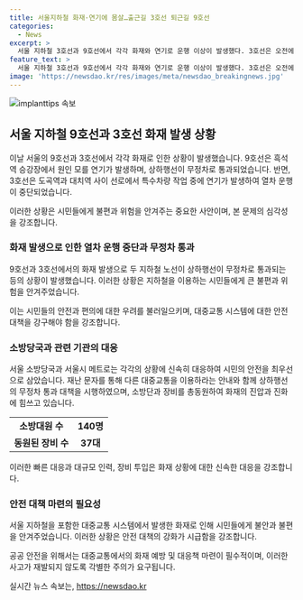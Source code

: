```yaml
---
title: 서울지하철 화재·연기에 몸살…출근길 3호선 퇴근길 9호선
categories:
  - News
excerpt: >
  서울 지하철 3호선과 9호선에서 각각 화재와 연기로 운행 이상이 발생했다. 3호선은 오전에 발생한 화재로 운행이 중단되었고, 9호선은 흑석역에서 원인을 알 수 없는 연기로 무정차 통과 상황이 발생했다. 두 사건 모두 시민의 신고를 통해 확인되었으며, 적절한 대책이 시행되었다. 이로 인해 시민들은 안전에 대한 우려가 증폭되고, 대중교통 이용에 불편함을 겪었다. 또한, 화재와 연기 사건이 연이어 발생하면서 지하철 안전 문제에 대한 관심이 증폭되고 있다.
feature_text: >
  서울 지하철 3호선과 9호선에서 각각 화재와 연기로 운행 이상이 발생했다. 3호선은 오전에 발생한 화재로 운행이 중단되었고, 9호선은 흑석역에서 원인을 알 수 없는 연기로 무정차 통과 상황이 발생했다. 두 사건 모두 시민의 신고를 통해 확인되었으며, 적절한 대책이 시행되었다. 이로 인해 시민들은 안전에 대한 우려가 증폭되고, 대중교통 이용에 불편함을 겪었다. 또한, 화재와 연기 사건이 연이어 발생하면서 지하철 안전 문제에 대한 관심이 증폭되고 있다.
image: 'https://newsdao.kr/res/images/meta/newsdao_breakingnews.jpg'
---
```


<p><img src="https://newsdao.kr/res/images/meta/newsdao_breakingnews.jpg" alt="implanttips 속보" /></p>

<h2 data-ke-size="size26">서울 지하철 9호선과 3호선 화재 발생 상황</h2>

<p>이날 서울의 9호선과 3호선에서 각각 화재로 인한 상황이 발생했습니다. 9호선은 흑석역 승강장에서 원인 모를 연기가 발생하며, 상하행선이 무정차로 통과되었습니다. 반면, 3호선은 도곡역과 대치역 사이 선로에서 특수차량 작업 중에 연기가 발생하여 열차 운행이 중단되었습니다.</p>

<p data-ke-size="size16">이러한 상황은 시민들에게 불편과 위험을 안겨주는 중요한 사안이며, 본 문제의 심각성을 강조합니다.</p>

<h3 data-ke-size="size24">화재 발생으로 인한 열차 운행 중단과 무정차 통과</h3>

<p>9호선과 3호선에서의 화재 발생으로 두 지하철 노선이 상하행선이 무정차로 통과되는 등의 상황이 발생했습니다. 이러한 상황은 지하철을 이용하는 시민들에게 큰 불편과 위험을 안겨주었습니다.</p>

<p data-ke-size="size16">이는 시민들의 안전과 편의에 대한 우려를 불러일으키며, 대중교통 시스템에 대한 안전 대책을 강구해야 함을 강조합니다.</p>

<h3 data-ke-size="size24">소방당국과 관련 기관의 대응</h3>

<p>서울 소방당국과 서울시 메트로는 각각의 상황에 신속히 대응하여 시민의 안전을 최우선으로 삼았습니다. 재난 문자를 통해 다른 대중교통을 이용하라는 안내와 함께 상하행선의 무정차 통과 대책을 시행하였으며, 소방단과 장비를 총동원하여 화재의 진압과 진화에 힘쓰고 있습니다.</p>

<table>
   <tr>
      <td style="text-align: center; height: 17px;"><b>소방대원 수</b></td>
      <td style="text-align: center; height: 17px;"><b>140명</b></td>
   </tr>
   <tr>
      <td style="text-align: center; height: 17px;"><b>동원된 장비 수</b></td>
      <td style="text-align: center; height: 17px;"><b>37대</b></td>
   </tr>
</table>

<p data-ke-size="size16">이러한 빠른 대응과 대규모 인력, 장비 투입은 화재 상황에 대한 신속한 대응을 강조합니다.</p>

<h3 data-ke-size="size24">안전 대책 마련의 필요성</h3>

<p>서울 지하철을 포함한 대중교통 시스템에서 발생한 화재로 인해 시민들에게 불안과 불편을 안겨주었습니다. 이러한 상황은 안전 대책의 강화가 시급함을 강조합니다.</p>

<p data-ke-size="size16">공공 안전을 위해서는 대중교통에서의 화재 예방 및 대응책 마련이 필수적이며, 이러한 사고가 재발되지 않도록 각별한 주의가 요구됩니다.</p>
실시간 뉴스 속보는, <a href="https://newsdao.kr" rel="dofollow">https://newsdao.kr</a>


